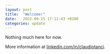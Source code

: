 ```yaml
---
layout: post
title:  "Welcome!"
date:   2022-09-15 17:11:43 +0200
categories: update
---
```

Nothing much here for now.

More information at [linkedin.com/in/claudiotanci][linkedin].

[linkedin]: https://www.linkedin.com/in/claudiotanci/
